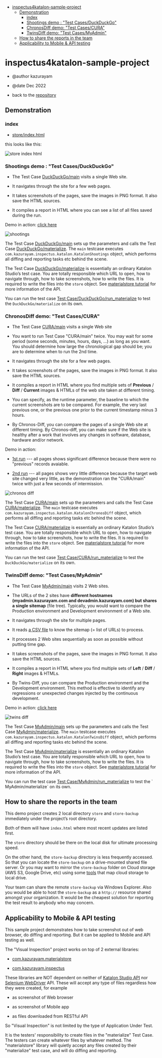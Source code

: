 -   <a href="#inspectus4katalon-sample-project" id="toc-inspectus4katalon-sample-project">inspectus4katalon-sample-project</a>
    -   <a href="#demonstration" id="toc-demonstration">Demonstration</a>
        -   <a href="#index" id="toc-index">index</a>
        -   <a href="#shootings-demo-test-casesduckduckgo" id="toc-shootings-demo-test-casesduckduckgo">Shootings demo : "Test Cases/DuckDuckGo"</a>
        -   <a href="#chronosdiff-demo-test-casescura" id="toc-chronosdiff-demo-test-casescura">ChronosDiff demo: "Test Cases/CURA"</a>
        -   <a href="#twinsdiff-demo-test-casesmyadmin" id="toc-twinsdiff-demo-test-casesmyadmin">TwinsDiff demo: "Test Cases/MyAdmin"</a>
    -   <a href="#how-to-share-the-reports-in-the-team" id="toc-how-to-share-the-reports-in-the-team">How to share the reports in the team</a>
    -   <a href="#applicability-to-mobile-api-testing" id="toc-applicability-to-mobile-api-testing">Applicability to Mobile &amp; API testing</a>

# inspectus4katalon-sample-project

-   @author kazurayam

-   @date Dec 2022

-   back to the [repository](https://github.com/kazurayam/inspectus4katalon-sample-project)

## Demonstration

### index

-   [store/index.html](https://kazurayam.github.io/inspectus4katalon-sample-project/demo/store/index.html)

this looks like this:

![store index html](images/store-index-html.png)

### Shootings demo : "Test Cases/DuckDuckGo"

-   The Test Case [DuckDuckGo/main](https://github.com/kazurayam/inspectus4katalon-sample-project/tree/master/Scripts/DuckDuckGo/main/Script1667437517277.groovy) visits a single Web site.

-   It navigates through the site for a few web pages.

-   It takes screenshots of the pages, save the images in PNG format. It also save the HTML sources.

-   It compiles a report in HTML where you can see a list of all files saved during the run.

Demo in action: [click here](https://kazurayam.github.io/inspectus4katalon-sample-project/demo/store/DuckDuckGo-20221213_080436.html)

![shootings](diagrams/out/shootings/shootings.png)

The Test Case [DuckDuckGo/main](https://github.com/kazurayam/inspectus4katalon-sample-project/tree/master/Scripts/DuckDuckGo/main/Script1667437517277.groovy) sets up the parameters and calls the Test Case [DuckDuckGo/materialize](https://github.com/kazurayam/inspectus4katalon-sample-project/tree/master/Scripts/DuckDuckGo/materialize/Script1667437527092.groovy). The `main` testcase executes `com.kazurayam.inspectus.katalon.KatalonShootings` object, which performs all diffing and reporting tasks etc behind the scene.

The Test Case [DuckDuckGo/materialize](https://github.com/kazurayam/inspectus4katalon-sample-project/tree/master/Scripts/DuckDuckGo/materialize/Script1667437527092.groovy) is essentially an ordinary Katalon Studio’s test case. You are totally responsible which URL to open, how to navigate through, how to take screenshots, how to write the files. It is required to write the files into the `store` object. See [materialstore tutorial](https://kazurayam.github.io/materialstore-tutorial/) for more information of the API.

You can run the test case [Test Case/DuckDuckGo/run\_materialize](https://github.com/kazurayam/inspectus4katalon-sample-project/tree/master/Scripts/DuckDuckGo/run_materialize/Script1667616595404.groovy) to test the `DuckDuckGo/materialize` on its own.

### ChronosDiff demo: "Test Cases/CURA"

-   The Test Case [CURA/main](https://github.com/kazurayam/inspectus4katalon-sample-project/tree/master/Scripts/CURA/main/Script1667709715867.groovy) visits a single Web site

-   You want to run Test Case "CURA/main" twice. You may wait for some period (some seconds, minutes, hours, days, …​) as long as you want. You should determine how large the chronological gap should be; you are to determine when to run the 2nd time.

-   It navigates through the site for a few web pages.

-   It takes screenshots of the pages, save the images in PNG format. It also save the HTML sources.

-   It compiles a report in HTML where you find multiple sets of **Previous** / **Diff** / **Current** images & HTMLs of the web site taken at different timing.

-   You can specify, as the runtime parameter, the baseline to which the current screenshots are to be compared. For example, the very last previous one, or the previous one prior to the current timestamp minus 3 hours.

-   By Chronos-Diff, you can compare the pages of a single Web site at different timing. By Chronos-diff, you can make sure if the Web site is healthy after a work that involves any
    changes in software, database, hardware and/or network.

Demo in action:

-   [1st run](https://kazurayam.github.io/inspectus4katalon-sample-project/demo/store/CURA-20221213_080716.html) --- all pages shows significant difference because there were no "previous" records avaiable.

-   [2nd run](https://kazurayam.github.io/inspectus4katalon-sample-project/demo/store/CURA-20221213_080831.html) --- all pages shows very little difference because the target web site changed very little, as the demonstration ran the "CURA/main" twice with just a few seconds of intermission.

![chronos diff](diagrams/out/chronos-diff/chronos-diff.png)

The Test Case [CURA/main](https://github.com/kazurayam/inspectus4katalon-sample-project/tree/master/Scripts/CURA/main/Script1667709715867.groovy) sets up the parameters and calls the Test Case [CURA/materialize](https://github.com/kazurayam/inspectus4katalon-sample-project/tree/master/Scripts/CURA/materialize/Script1667709728945.groovy). The `main` testcase executes `com.kazurayam.inspectus.katalon.KatalonChronosDiff` object, which performs all diffing and reporting tasks etc behind the scene.

The Test Case [CURA/materialize](https://github.com/kazurayam/inspectus4katalon-sample-project/tree/master/Scripts/CURA/materialize/Script1667709728945.groovy) is essentially an ordinary Katalon Studio’s test case. You are totally responsible which URL to open, how to navigate through, how to take screenshots, how to write the files. It is required to write the files into the `store` object. See [materialstore tutorial](https://kazurayam.github.io/materialstore-tutorial/) for more information of the API.

You can run the test case [Test Case/CURA/run\_materialize](https://github.com/kazurayam/inspectus4katalon-sample-project/tree/master/Scripts/CURA/run_materialize/Script1667709743309.groovy) to test the `DuckDuckGo/materialize` on its own.

### TwinsDiff demo: "Test Cases/MyAdmin"

-   The Test Case [MyAdmin/main](https://github.com/kazurayam/inspectus4katalon-sample-project/tree/master/Scripts/MyAdmin/main/Script1667687348266.groovy) visits 2 Web sites.

-   The URLs of the 2 sites have **different hostnames (myadmin.kazurayam.com and devadmin.kazurayam.com) but shares a single sitemap** (file tree). Typically, you would want to compare the Production environment and Development environment of a Web site.

-   It navigates through the site for multiple pages.

-   It reads [a CSV file](https://github.com/kazurayam/inspectus4katalon-sample-project/tree/master/Include/data/MyAdmin/targetList.csv) to know the sitemap (= list of URLs) to process.

-   It processes 2 Web sites sequentially as soon as possible without putting time gap.

-   It takes screenshots of the pages, save the images in PNG format. It also save the HTML sources.

-   It compiles a report in HTML where you find multiple sets of **Left** / **Diff** / **Right** images & HTMLs.

-   By Twins-Diff, you can compare the Production environment and the Development environment. This method is effective to identify any regressions or unexpected changes injected by the continuous development.

Demo in action: [click here](https://kazurayam.github.io/inspectus4katalon-sample-project/demo/store/MyAdmin-20221213_080556.html)

![twins diff](diagrams/out/twins-diff/twins-diff.png)

The Test Case [MyAdmin/main](https://github.com/kazurayam/inspectus4katalon-sample-project/tree/master/Scripts/MyAdmin/main/Script1667687348266.groovy) sets up the parameters and calls the Test Case [MyAdmin/materialize](https://github.com/kazurayam/inspectus4katalon-sample-project/tree/master/Scripts/MyAdmin/materialize/Script1667687365090.groovy). The `main` testcase executes `com.kazurayam.inspectus.katalon.KatalonTwinsDiff` object, which performs all diffing and reporting tasks etc behind the scene.

The Test Case [MyAdmin/materialize](https://github.com/kazurayam/inspectus4katalon-sample-project/tree/master/Scripts/MyAdmin/materialize/Script1667687365090.groovy) is essentially an ordinary Katalon Studio’s test case. You are totally responsible which URL to open, how to navigate through, how to take screenshots, how to write the files. It is required to write the files into the `store` object. See [materialstore tutorial](https://kazurayam.github.io/materialstore-tutorial/) for more information of the API.

You can run the test case [Test Case/MyAdmin/run\_materialize](https://github.com/kazurayam/inspectus4katalon-sample-project/tree/master/Scripts/MyAdmin/run_materialize/Script1667687380074.groovy) to test the \` MyAdmin/materialize\` on its own.

## How to share the reports in the team

This demo project creates 2 local directory `store` and `store-backup` immediately under the project’s root directory.

Both of them will have `index.html` where most recent updates are listed first.

The `store` directory should be there on the local disk for ultimate processing speed.

On the other hand, the `store-backup` directory is less frequently accessed. So that you can locate the `store-backup` on a drive-mounted shared file server. Or you may want to mirror the `store-backup` folder on Cloud storage (AWS S3, Google Drive, etc) using some [tools](https://cyberduck.io/s3/) that map cloud storage to local drive.

Your team can share the remote `store-backup` via Windows Explorer. Also you would be able to host the `store-backup` as a `http://` resource shared amongst your organization. It would be the cheapest solution for reporting the test result to anybody who may concern.

## Applicability to Mobile & API testing

This sample project demonstrates how to take screenshot out of web browser, do diffing and reporting. But it can be applied to Mobile and API testing as well.

The "Visual Inspection" project works on top of 2 external libraries:

-   [com.kazurayam.materialstore](https://github.com/kazurayam/materialstore)

-   [com.kazurayam.inspectus](https://github.com/kazurayam/inspectus)

These libraries are NOT dependent on neither of [Katalon Studio API](https://api-docs.katalon.com/overview-summary.html) nor [Selenium WebDriver](https://www.selenium.dev/documentation/webdriver/) API. These will accept any type of files regardless how they were created, for example

-   as screenshot of Web browser

-   as screenshot of Mobile app

-   as files downloaded from RESTful API

So "Visual Inspection" is not limited by the type of Application Under Test.

It is the testers' responsibility to create files in the "materialize" Test Case. The testers can create whatever files by whatever method. The "materialstore" library will quietly accept any files created by their "materialize" test case, and will do diffing and reporting.
